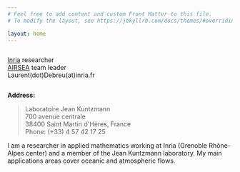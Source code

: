 ```yaml
---
# Feel free to add content and custom Front Matter to this file.
# To modify the layout, see https://jekyllrb.com/docs/themes/#overriding-theme-defaults

layout: home
---
```


<div class="row">
  <div class="column">

[Inria](https://www.inria.fr/en) researcher   
[AIRSEA](https://team.inria.fr/airsea/en) team leader  
Laurent(dot)Debreu(at)inria.fr
  </div>
  <div class="column">

**Address:**
> Laboratoire Jean Kuntzmann  
> 700 avenue centrale   
> 38400 Saint Martin d'Hères, France  
> Phone: (+33) 4 57 42 17 25
</div>
</div>
I am a researcher in applied mathematics working at Inria (Grenoble Rhône-Alpes center) and a member of the Jean Kuntzmann laboratory. My main applications areas cover oceanic and atmospheric flows.